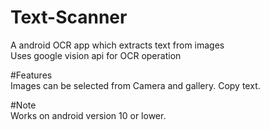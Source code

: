 # Text-Scanner
A android OCR app which extracts text from images  
Uses google vision api for OCR operation

#Features  
Images can be selected from Camera and gallery.
Copy text.

#Note  
Works on android version 10 or lower.
